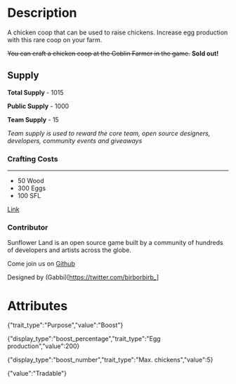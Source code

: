 # Description

A chicken coop that can be used to raise chickens. Increase egg production with this rare coop on your farm.

~~You can craft a chicken coop at the Goblin Farmer in the game.~~ **Sold out!**

## Supply

**Total Supply** - 1015

**Public Supply** - 1000

**Team Supply** - 15

_Team supply is used to reward the core team, open source designers, developers, community events and giveaways_

### Crafting Costs

---

- 50 Wood
- 300 Eggs
- 100 SFL

[Link](https://docs.sunflower-land.com/player-guides/rare-and-limited-items#boosts-1)

### Contributor

Sunflower Land is an open source game built by a community of hundreds of developers and artists across the globe.

Come join us on [Github](https://github.com/sunflower-land/sunflower-land)

Designed by (Gabbi)[https://twitter.com/birborbirb_]

# Attributes

{"trait_type":"Purpose","value":"Boost"}

{"display_type":"boost_percentage","trait_type":"Egg production","value":200}

{"display_type":"boost_number","trait_type":"Max. chickens","value":5}

{"value":"Tradable"}
